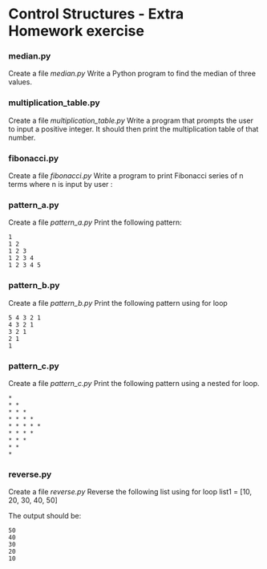 # Control Structures - Extra Homework exercise 

### median.py

Create a file *median.py*
Write a Python program to find the median of three values.

### multiplication_table.py

Create a file *multiplication_table.py*
Write a program that prompts the user to input a positive integer. It should then print the multiplication table of that number. 

### fibonacci.py

Create a file *fibonacci.py* 
Write a program to print Fibonacci series of n terms where n is input by user :

### pattern_a.py

Create a file *pattern_a.py*
Print the following pattern:

    1 
    1 2 
    1 2 3 
    1 2 3 4 
    1 2 3 4 5

### pattern_b.py

Create a file *pattern_b.py*
Print the following pattern using for loop

    5 4 3 2 1 
    4 3 2 1 
    3 2 1 
    2 1 
    1


### pattern_c.py

Create a file *pattern_c.py*
Print the following pattern using a nested for loop.

    * 
    * * 
    * * * 
    * * * * 
    * * * * * 
    * * * * 
    * * * 
    * * 
    *

### reverse.py

Create a file *reverse.py*
Reverse the following list using for loop
list1 = [10, 20, 30, 40, 50]

The output should be:

    50
    40
    30
    20
    10
